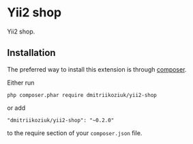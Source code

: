 Yii2 shop
========================
Yii2 shop.

Installation
------------

The preferred way to install this extension is through [composer](http://getcomposer.org/download/).

Either run

```
php composer.phar require dmitriikoziuk/yii2-shop
```

or add

```
"dmitriikoziuk/yii2-shop": "~0.2.0"
```

to the require section of your `composer.json` file.